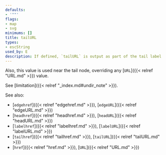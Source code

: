 ```yaml
---
defaults:
- '""'
flags:
- map
- svg
minimums: []
title: tailURL
types:
- escString
used_by: E
description: If defined, `tailURL` is output as part of the tail label of the edge
---
```

Also, this value is used near the tail node, overriding any
[`URL`]({{< relref "URL.md" >}}) value.

See [limitation]({{< relref "_index.md#undir_note" >}}).

See also:

- [`edgehref`]({{< relref "edgehref.md" >}}), [`edgeURL`]({{< relref "edgeURL.md" >}})
- [`headhref`]({{< relref "headhref.md" >}}), [`headURL`]({{< relref "headURL.md" >}})
- [`labelhref`]({{< relref "labelhref.md" >}}), [`labelURL`]({{< relref "labelURL.md" >}})
- [`tailhref`]({{< relref "tailhref.md" >}}), [`tailURL`]({{< relref "tailURL.md" >}})
- [`href`]({{< relref "href.md" >}}), [`URL`]({{< relref "URL.md" >}})
